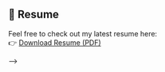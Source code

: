 ## 📄 Resume

Feel free to check out my latest resume here:  
👉 [Download Resume (PDF)](https://github.com/mdm-islam/mdm-islam/raw/main/resume-md-islam.pdf)

-->
